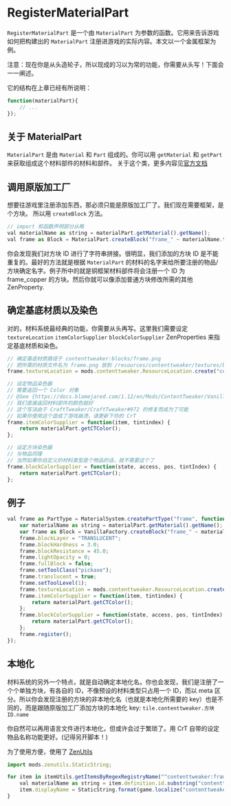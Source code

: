 # RegisterMaterialPart

`RegisterMaterialPart` 是一个由 `MaterialPart` 为参数的函数。它用来告诉游戏如何把构建出的 `MaterialPart` 注册进游戏的实际内容。本文以一个金属框架为例。

注意：现在你是从头造轮子，所以现成的习以为常的功能，你需要从头写！下面会一一阐述。

它的结构在上章已经有所说明：

```javascript
function(materialPart){
    // ...
});
```

## 关于 MaterialPart

`MaterialPart` 是由 `Material` 和 `Part` 组成的。你可以用 `getMaterial` 和 `getPart` 来获取组成这个材料部件的材料和部件。
关于这个类，更多内容见[官方文档](https://docs.blamejared.com/1.12/en/Mods/ContentTweaker/Materials/Materials/MaterialPart/)

## 调用原版加工厂

想要往游戏里注册添加东西，那必须只能是原版加工厂了。我们现在需要框架，是个方块。 所以用 `createBlock` 方法。

```javascript
// import 和函数声明部分从略
val materialName as string = materialPart.getMaterial().getName();
val frame as Block = MaterialPart.createBlock("frame_" ~ materialName.toLowerCase(), <blockmaterial:iron>)
```

你会发现我们对方块 ID 进行了字符串拼接。很明显，我们添加的方块 ID 是不能重复的。最好的方法就是根据 `MaterialPart` 的材料的名字来给所要注册的物品/方块确定名字。例子所中的就是铜框架材料部件将会注册一个 ID 为 frame_copper 的方块。然后你就可以像添加普通方块修改所需的其他 ZenProperty.

## 确定基底材质以及染色

对的，材料系统最经典的功能，你需要从头再写。这里我们需要设定 `textureLocation` `itemColorSupplier` `blockColorSupplier` ZenProperties 来指定基底材质和染色。

```javascript
// 确定基底材质路径于 contenttweaker:blocks/frame.png
// 把所需的材质文件名为 frame.png 放到 /resources/contenttweaker/textures/blocks 中
frame.textureLocation = mods.contenttweaker.ResourceLocation.create("contenttweaker:blocks/frame");

// 设定物品染色器
// 需要返回一个 Color 对象
// @See {https://docs.blamejared.com/1.12/en/Mods/ContentTweaker/Vanilla/Types/Color/Color/}
// 我们直接返回材料部件的颜色就好
// 这个写法由于 CraftTweaker/CraftTweaker#972 的修复而成为了可能
// 如果你使用这个造成了游戏崩溃，请更新下你的 CrT
frame.itemColorSupplier = function(item, tintindex) {
    return materialPart.getCTColor();
};

// 设定方块染色器
// 与物品同理
// 当然如果你自定义的材料类型是个物品的话，就不需要这个了
frame.blockColorSupplier = function(state, access, pos, tintIndex) {
    return materialPart.getCTColor();
};
```

## 例子

```javascript
val frame as PartType = MaterialSystem.createPartType("frame", function(materialPart){
    var materialName as string = materialPart.getMaterial().getName();
    var frame as Block = VanillaFactory.createBlock("frame_" ~ materialName.toLowerCase(), <blockmaterial:iron>);
    frame.blockLayer = "TRANSLUCENT";
    frame.blockHardness = 3.0;
    frame.blockResistance = 45.0;
    frame.lightOpacity = 0;
    frame.fullBlock = false;
    frame.setToolClass("pickaxe");
    frame.translucent = true;
    frame.setToolLevel(1);
    frame.textureLocation = mods.contenttweaker.ResourceLocation.create("contenttweaker:blocks/frame");
    frame.itemColorSupplier = function(item, tintindex) {
        return materialPart.getCTColor();
    };
    frame.blockColorSupplier = function(state, access, pos, tintIndex) {
        return materialPart.getCTColor();
    };
    frame.register();
});
```

## 本地化

材料系统的另外一个特点，就是自动确定本地化名。你也会发现，我们是注册了一个个单独方块，有各自的 ID，不像预设的材料类型只占用一个 ID，而以 meta 区分。所以你会发现注册的方块的非本地化名（也就是本地化所需要的 key）也是不同的，而是跟随原版加工厂添加方块的本地化 key: `tile.contenttweaker.方块ID.name`

你自然可以再用语言文件进行本地化，但或许会过于繁琐了。用 CrT 自带的设定物品名称功能更好。(记得另开脚本！)

为了使用方便，使用了 [ZenUtils](https://www.curseforge.com/minecraft/mc-mods/zenutil)

```javascript
import mods.zenutils.StaticString;

for item in itemUtils.getItemsByRegexRegistryName("^contenttweaker:frame_.*") {
    val materialName as string = item.definition.id.substring("contenttweaker:frame_".length);
    item.displayName = StaticString.format(game.localize("contenttweaker.part.frame"), [game.localize("base.material." ~ materialName)]);
}
```
